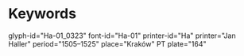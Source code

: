 # Keywords
glyph-id="Ha-01_0323"
font-id="Ha-01"
printer-id="Ha"
printer="Jan Haller"
period="1505–1525"
place="Kraków"
PT plate="164"
